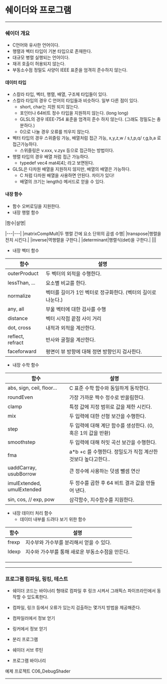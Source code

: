 # 쉐이더와 프로그램

-----------------------

### 쉐이더 개요

- C언어와 유사한 언어이다. 
- 행렬과 벡터 타입이 기본 타입으로 존재한다. 
- 대규모 병렬 실행되는 언어이다.
- 재귀 호출이 허용되지 않는다.
- 부동소수점 정밀도 사양이 IEEE 표준을 엄격히 준수하지 않는다.



#### 데이터 타입

- 스칼라 타입, 벡터, 행렬, 배열, 구조체 타입들이 있다.
- 스칼라 타입의 경우 C 언어의 타입들과 비슷하다. 일부 다른 점이 있다.
  - short, char는 지원 되지 않는다.
  - 포인터나 64비트 정수 타입을 지원하지 않는다. (long long)
  - GLSL의 경우 IEEE-754 표준을 엄격히 준수 하지 않는다. (그래도 정밀도는 충분하다.)
  - 0으로 나눌 경우 오류를 띄우지 않는다.
- 벡터 타입의 경우 스위즐링 가능, 배열처럼 접근 가능, x,y,z,w / s,t,p,q/ r,g,b,a 로 접근가능하다.
  - 스위즐링은 v.xxx, v.zyx 등으로 접근하는 방법이다.
- 행렬 타입의 경우 배열 처럼 접근 가능하다.
  - typedef vec4 mat4[4]; 라고 보면된다.
- GLSL은 다차원 배열을 지원하지 않지만, 배열의 배열은 가능하다.
  - C 처럼 다차원 배열을 사용하면 안된다. 차이가 있다!
  - 배열의 크기는 length() 메서드로 얻을 수 있다.



#### 내장 함수

- 함수 오버로딩을 지원한다.
- 내장 행렬 함수

|함수|설명|

|---|---|
|matrixCompMult|두 행렬 간에 요소 단위의 곱셈 수행|
|transpose|행렬을 전치 시킨다.|
|inverse|역행렬을 구한다.|
|determinant|행렬식(det)을 구한다.|
|||

- 내장 벡터 함수


|함수|설명|
|---|---|
|outerProduct|두 벡터의 외적을 수행한다.|
|lessThan, ...|요소별 비교를 한다.|
|normalize|벡터를 길이가 1인 벡터로 정규화한다. (벡터의 길이로 나눈다.)|
|any, all|부울 벡터에 대한 검사를 수행|
|distance|벡터 시작점 끝점 사이 거리|
|dot, cross|내적과 외적을 계산한다.|
|reflect, refract|반사와 굴절을 계산한다.|
|faceforward|평면이 뷰 방향에 대해 정면 방향인지 검사한다.|

- 내장 수학 함수


|함수|설명|
|---|---|
|abs, sign, ceil, floor...|C 표준 수학 함수와 동일하게 동작한다.|
|roundEven|가장 가까운 짝수 정수로 반올림한다.|
|clamp|특정 값에 지정 범위로 값을 제한 시킨다.|
|mix|두 입력에 대한 선형 보간을 수행한다.|
|step|두 입력에 대해 계단 함수를 생성한다. (0, 혹은 1의 값을 반환)|
|smoothstep|두 입력에 대해 허밋 곡선 보간을 수행한다.|
|fma|a*b +c 를 수행한다. 정밀도가 직접 계산한 것보다 높다고한다..|
|uaddCarray, usubBorrow|큰 정수에 사용하는 덧셈 뺄셈 연산|
|imulExtended, umulExtended|두 정수를 곱한 후 64 비트 결과 값을 만들어 낸다.|
|sin, cos, // exp, pow|삼각함수, 지수함수를 지원한다.|

- 내장 데이터 처리 함수
  - 데이터 내부를 드려다 보기 위한 함수


|함수|설명|
|---|---|
|frexp|지수부와 가수부를 분리해서 얻을 수 있다.|
|ldexp|지수와 가수부를 통해 새로운 부동소수점을 만든다.|
|||
|||
|||





-------------------------------------

### 프로그램 컴파일, 링킹, 테스트

- 쉐이더 코드는 바이너리 형태로 컴파일 후 링크 시켜서 그래픽스 파이프라인에서 동작할 수 있도록한다.
- 컴파일, 링크 등에서 오류가 있는지 검출하는 몇가지 방법을 제공해준다.



- 컴파일러에서 정보 얻기



- 링커에서 정보 얻기



- 분리 프로그램
- 쉐이더 서브 루틴
- 프로그램 바이너리



예제 프로젝트 C06_DebugShader



---------------------------